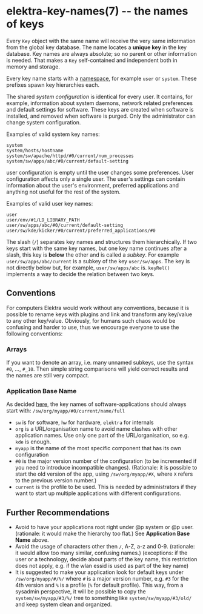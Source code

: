 elektra-key-names(7) -- the names of keys
=========================================

Every `Key` object with the same name will receive the very same
information from the global key database.  The name locates a
**unique key** in the key database.  Key names are always absolute; so no parent
or other information is needed. That makes a `Key` self-contained and
independent both in memory and storage.

Every key name starts with a [namespace](elektra-namespaces.md), for
example `user` or `system`.  These prefixes spawn key hierarchies each.

The shared *system configuration* is identical for every user.
It contains, for example, information about system daemons, network
related preferences and default settings for software.  These keys are
created when software is installed, and removed when software is purged.
Only the administrator can change system configuration.

Examples of valid system key names:

	system
	system/hosts/hostname
	system/sw/apache/httpd/#0/current/num_processes
	system/sw/apps/abc/#0/current/default-setting

user configuration is empty until the user changes some preferences.
User configuration affects only a single user.  The user's settings can
contain information about the user's environment, preferred applications
and anything not useful for the rest of the system.

Examples of valid user key names:

	user
	user/env/#1/LD_LIBRARY_PATH
	user/sw/apps/abc/#0/current/default-setting
	user/sw/kde/kicker/#0/current/preferred_applications/#0

The slash (`/`) separates key names and structures them hierarchically.
If two keys start with the same key names, but one key name continues
after a slash, this key is **below** the other and is called a
*subkey*.  For example `user/sw/apps/abc/current` is a subkey of the
key `user/sw/apps`.  The key is not directly below but, for example,
`user/sw/apps/abc` is.  `keyRel()` implements a way to decide the relation
between two keys.


## Conventions

For computers Elektra would work without any conventions, because it is
possible to rename keys with plugins and link and transform any key/value
to any other key/value. Obviously, for humans such chaos would be confusing and
harder to use, thus we encourage everyone to use the following conventions:

### Arrays

If you want to denote an array, i.e. many unnamed subkeys, use the syntax
`#0`, ..., `#_10`. Then simple string comparisons will yield correct
results and the names are still very compact.

### Application Base Name

As decided [here](https://github.com/ElektraInitiative/libelektra/issues/302),
the key names of software-applications should always start with:
`/sw/org/myapp/#0/current/name/full`

- `sw` is for software, `hw` for hardware, `elektra` for internals
- `org` is a URL/organisation name to avoid name clashes with other
    application names. Use only one part of the URL/organisation,
    so e.g. `kde` is enough.
- `myapp` is the name of the most specific component that has its own
    configuration
- `#0` is the major version number of the configuration (to be incremented
  if you need to introduce incompatible changes).
  (Rationale: it is possible to start the old version of the app,
  using `/sw/org/myapp/#X`, where `X` refers to the previous version number.)
- `current` is the profile to be used. This is needed by administrators
  if they want to start up multiple applications with different
  configurations.

## Further Recommendations

- Avoid to have your applications root right under @p system or @p user.
  (rationale: it would make the hierarchy too flat.)
  See **Application Base Name** above.
- Avoid the usage of characters other then `/`, A-Z, a-z and 0-9.
  (rationale: it would allow too many similar, confusing names.)
  (exceptions: if the user or a technology, decide about parts of
  the key name, this restriction does not apply, e.g. if the wlan
  essid is used as part of the key name)
- It is suggested to make your application look for default keys under
  `/sw/org/myapp/#/%/` where `#` is a major version number, e.g. `#3` for
  the 4th version and `%` is a profile (`%` for default profile). This way, from
  a sysadmin perspective, it will be possible to copy the
  `system/sw/myapp/#3/%/` tree to something like
  `system/sw/myapp/#3/old/` and keep system clean and organized.

